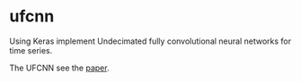 # ufcnn

Using Keras implement Undecimated fully convolutional neural networks for time series.

The UFCNN see the [paper](http://arxiv.org/abs/1508.00317).


